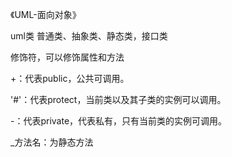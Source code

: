 
《UML-面向对象》

uml类
普通类、抽象类、静态类，接口类

修饰符，可以修饰属性和方法

+：代表public，公共可调用。

'#'：代表protect，当前类以及其子类的实例可以调用。

-：代表private，代表私有，只有当前类的实例可调用。

_方法名：为静态方法